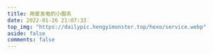 ```yaml
---
title: 用爱发电的小服务
date: 2022-01-26 21:07:33
top_img: "https://dailypic.hengyimonster.top/hexo/service.webp"
aside: false
comments: false
---
```

